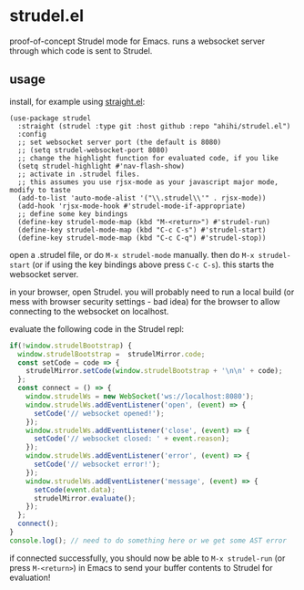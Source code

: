 # strudel.el

proof-of-concept Strudel mode for Emacs. runs a websocket server through which code is sent to Strudel.

## usage

install, for example using [straight.el](https://github.com/radian-software/straight.el):

```elisp
(use-package strudel
  :straight (strudel :type git :host github :repo "ahihi/strudel.el")
  :config
  ;; set websocket server port (the default is 8080)
  ;; (setq strudel-websocket-port 8080)
  ;; change the highlight function for evaluated code, if you like
  (setq strudel-highlight #'nav-flash-show)
  ;; activate in .strudel files. 
  ;; this assumes you use rjsx-mode as your javascript major mode, modify to taste
  (add-to-list 'auto-mode-alist '("\\.strudel\\'" . rjsx-mode))
  (add-hook 'rjsx-mode-hook #'strudel-mode-if-appropriate)
  ;; define some key bindings
  (define-key strudel-mode-map (kbd "M-<return>") #'strudel-run)
  (define-key strudel-mode-map (kbd "C-c C-s") #'strudel-start)
  (define-key strudel-mode-map (kbd "C-c C-q") #'strudel-stop))
```

open a .strudel file, or do `M-x strudel-mode` manually. then do `M-x strudel-start` (or if using the key bindings above press `C-c C-s`). this starts the websocket server.

in your browser, open Strudel. you will probably need to run a local build (or mess with browser security settings - bad idea) for the browser to allow connecting to the websocket on localhost.

evaluate the following code in the Strudel repl:

```javascript
if(!window.strudelBootstrap) {
  window.strudelBootstrap =  strudelMirror.code;
  const setCode = code => {
    strudelMirror.setCode(window.strudelBootstrap + '\n\n' + code);
  };
  const connect = () => {
    window.strudelWs = new WebSocket('ws://localhost:8080');
    window.strudelWs.addEventListener('open', (event) => {
      setCode('// websocket opened!');
    });
    window.strudelWs.addEventListener('close', (event) => {
      setCode('// websocket closed: ' + event.reason);
    });
    window.strudelWs.addEventListener('error', (event) => {
      setCode('// websocket error!');
    });
    window.strudelWs.addEventListener('message', (event) => {
      setCode(event.data);
      strudelMirror.evaluate();
    });
  };
  connect();
}
console.log(); // need to do something here or we get some AST error
```

if connected successfully, you should now be able to `M-x strudel-run` (or press `M-<return>`) in Emacs to send your buffer contents to Strudel for evaluation!
